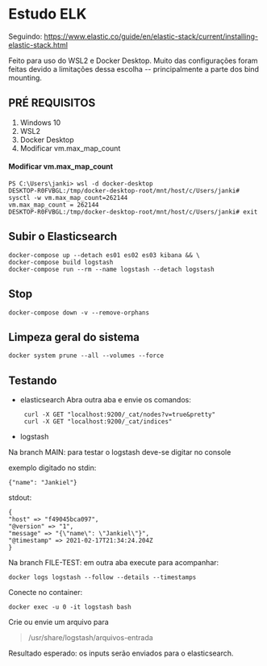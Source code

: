# Estudo ELK

Seguindo:
https://www.elastic.co/guide/en/elastic-stack/current/installing-elastic-stack.html

Feito para uso do WSL2 e Docker Desktop. 
Muito das configurações foram feitas devido a limitações dessa escolha -- principalmente a parte dos bind mounting.

## PRÉ REQUISITOS

 1. Windows 10
 2. WSL2
 3. Docker Desktop
 4. Modificar vm.max_map_count

#### Modificar vm.max_map_count

	PS C:\Users\janki> wsl -d docker-desktop
	DESKTOP-R0FVBGL:/tmp/docker-desktop-root/mnt/host/c/Users/janki# sysctl -w vm.max_map_count=262144
	vm.max_map_count = 262144
	DESKTOP-R0FVBGL:/tmp/docker-desktop-root/mnt/host/c/Users/janki# exit

## Subir o Elasticsearch

	docker-compose up --detach es01 es02 es03 kibana && \
	docker-compose build logstash
	docker-compose run --rm --name logstash --detach logstash

## Stop

	docker-compose down -v --remove-orphans

## Limpeza geral do sistema

	docker system prune --all --volumes --force

## Testando

 - elasticsearch
Abra outra aba e envie os comandos:

		curl -X GET "localhost:9200/_cat/nodes?v=true&pretty"
		curl -X GET "localhost:9200/_cat/indices"

 - logstash

Na branch MAIN: para testar o logstash deve-se digitar no console

exemplo digitado no stdin:

	{"name": "Jankiel"}

stdout:

	{
	"host" => "f49045bca097",
	"@version" => "1",
	"message" => "{\"name\": \"Jankiel\"}",
	"@timestamp" => 2021-02-17T21:34:24.204Z
	}

Na branch FILE-TEST: em outra aba execute para acompanhar:

	docker logs logstash --follow --details --timestamps
  
Conecte no container:

	docker exec -u 0 -it logstash bash

Crie ou envie um arquivo para

> /usr/share/logstash/arquivos-entrada

Resultado esperado: os inputs serão enviados para o elasticsearch.

